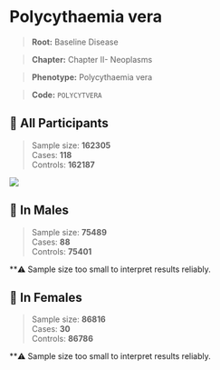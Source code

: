 # Polycythaemia vera

> **Root:** Baseline Disease  

> **Chapter:** Chapter II- Neoplasms  

> **Phenotype:** Polycythaemia vera  

> **Code:** `POLYCYTVERA`

## 🧪 All Participants  
> Sample size: **162305**  
> Cases: **118**  
> Controls: **162187**
<img src="/Disease/Figures/ALL/Baseline/POLYCYTVERA.png"/>
<CsvTable src="/Disease_Data/ALL/Baseline/LG_POLYCYTVERA.csv" label="🔍 View full results" />

## 👨 In Males  
> Sample size: **75489**  
> Cases: **88**  
> Controls: **75401**

**⚠️ Sample size too small to interpret results reliably.

## 👩 In Females  
> Sample size: **86816**  
> Cases: **30**  
> Controls: **86786**

**⚠️ Sample size too small to interpret results reliably.
